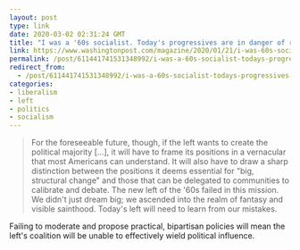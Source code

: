```yaml
---
layout: post
type: link
date: 2020-03-02 02:31:24 GMT
title: "I was a '60s socialist. Today's progressives are in danger of repeating my generation's mistakes."
link: https://www.washingtonpost.com/magazine/2020/01/21/i-was-60s-socialist-todays-progressives-are-danger-repeating-my-generations-mistakes/?arc404=true
permalink: /post/611441741531348992/i-was-a-60s-socialist-todays-progressives-are
redirect_from: 
  - /post/611441741531348992/i-was-a-60s-socialist-todays-progressives-are
categories:
- liberalism
- left
- politics
- socialism
---
```


<p><blockquote>For the foreseeable future, though, if the left wants to create the political majority […], it will have to frame its positions in a vernacular that most Americans can understand. It will also have to draw a sharp distinction between the positions it deems essential for "big, structural change" and those that can be delegated to communities to calibrate and debate. The new left of the '60s failed in this mission. We didn't just dream big; we ascended into the realm of fantasy and visible sainthood. Today's left will need to learn from our mistakes.</blockquote>

<p>Failing to moderate and propose practical, bipartisan policies will mean the left's coalition will be unable to effectively wield political influence.</p></p>